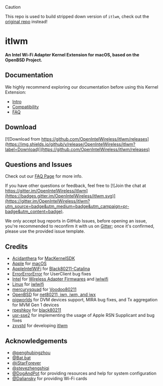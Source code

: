 > [!CAUTION]
> This repo is used to build stripped down version of `itlwm`, check out the [original repo](https://github.com/OpenIntelWireless/itlwm) instead!

# itlwm

**An Intel Wi-Fi Adapter Kernel Extension for macOS, based on the OpenBSD Project.**

## Documentation

We highly recommend exploring our documentation before using this Kernel Extension:

- [Intro](https://OpenIntelWireless.github.io/itlwm)
- [Compatibility](https://openintelwireless.github.io/itlwm/Compat)
- [FAQ](https://openintelwireless.github.io/itlwm/FAQ)

## Download

[![Download from https://github.com/OpenIntelWireless/itlwm/releases](https://img.shields.io/github/v/release/OpenIntelWireless/itlwm?label=Download)](https://github.com/OpenIntelWireless/itlwm/releases)

## Questions and Issues

Check out our [FAQ Page](https://openintelwireless.github.io/itlwm/FAQ) for more info.

If you have other questions or feedback, feel free to [![Join the chat at https://gitter.im/OpenIntelWireless/itlwm](https://badges.gitter.im/OpenIntelWireless/itlwm.svg)](https://gitter.im/OpenIntelWireless/itlwm?utm_source=badge&utm_medium=badge&utm_campaign=pr-badge&utm_content=badge).

We only accept bug reports in GitHub Issues, before opening an issue, you're recommended to reconfirm it with us on [Gitter](https://gitter.im/OpenIntelWireless/itlwm); once it's confirmed, please use the provided issue template.

## Credits

- [Acidanthera](https://github.com/acidanthera) for [MacKernelSDK](https://github.com/acidanthera/MacKernelSDK)
- [Apple](https://www.apple.com) for [macOS](https://www.apple.com/macos)
- [AppleIntelWiFi](https://github.com/AppleIntelWiFi) for [Black80211-Catalina](https://github.com/AppleIntelWiFi/Black80211-Catalina)
- [ErrorErrorError](https://github.com/ErrorErrorError) for UserClient bug fixes
- [Intel](https://www.intel.com) for [Wireless Adapter Firmwares](https://www.intel.com/content/www/us/en/support/articles/000005511/network-and-io/wireless.html) and [iwlwifi](https://wireless.wiki.kernel.org/en/users/drivers/iwlwifi)
- [Linux](https://www.kernel.org) for [iwlwifi](https://wireless.wiki.kernel.org/en/users/drivers/iwlwifi)
- [mercurysquad](https://github.com/mercurysquad) for [Voodoo80211](https://github.com/mercurysquad/Voodoo80211)
- [OpenBSD](https://openbsd.org) for [net80211, iwn, iwm, and iwx](https://github.com/openbsd/src)
- [pigworlds](https://github.com/OpenIntelWireless/itlwm/commits?author=pigworlds) for DVM devices support, MIRA bug fixes, and Tx aggregation for MVM Gen 1 devices
- [rpeshkov](https://github.com/rpeshkov) for [black80211](https://github.com/rpeshkov/black80211)
- [usr-sse2](https://github.com/usr-sse2) for implementing the usage of Apple RSN Supplicant and bug fixes
- [zxystd](https://github.com/zxystd) for developing [itlwm](https://github.com/OpenIntelWireless/itlwm)

## Acknowledgements

- [@penghubingzhou](https://github.com/startpenghubingzhou)
- [@Bat.bat](https://github.com/williambj1)
- [@iStarForever](https://github.com/XStar-Dev)
- [@stevezhengshiqi](https://github.com/stevezhengshiqi)
- [@DogAndPot](https://github.com/DogAndPot) for providing resources and help for system configuration
- [@Daliansky](https://github.com/Daliansky) for providing Wi-Fi cards
